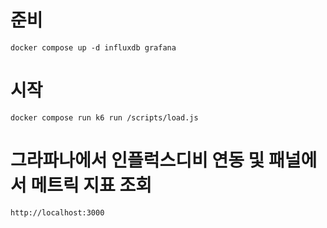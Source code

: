 # 준비

```
docker compose up -d influxdb grafana
```

# 시작

```
docker compose run k6 run /scripts/load.js
```

# 그라파나에서 인플럭스디비 연동 및 패널에서 메트릭 지표 조회

```
http://localhost:3000
```
